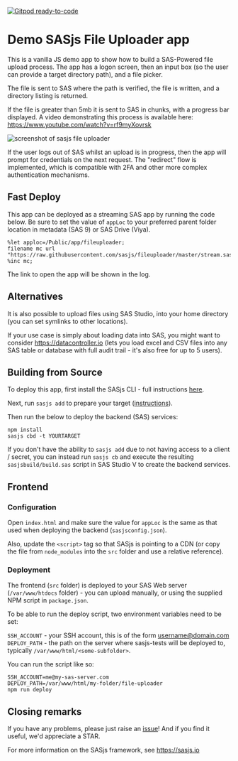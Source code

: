 [![Gitpod ready-to-code](https://img.shields.io/badge/Gitpod-ready--to--code-blue?logo=gitpod)](https://gitpod.io/#https://github.com/sasjs/fileuploader)

# Demo SASjs File Uploader app

This is a vanilla JS demo app to show how to build a SAS-Powered file upload process.  The app has a logon screen, then an input box (so the user can provide a target directory path), and a file picker.

The file is sent to SAS where the path is verified, the file is written, and a directory listing is returned.

If the file is greater than 5mb it is sent to SAS in chunks, with a progress bar displayed.  A video demonstrating this process is available here:  https://www.youtube.com/watch?v=rf9myXovrsk

![screenshot of sasjs file uploader](https://i.imgur.com/alHXcTK.png)

If the user logs out of SAS whilst an upload is in progress, then the app will prompt for credentials on the next request.  The "redirect" flow is implemented, which is compatible with 2FA and other more complex authentication mechanisms.

## Fast Deploy
This app can be deployed as a streaming SAS app by running the code below.  Be
sure to set the value of `appLoc` to your preferred parent folder location in
metadata (SAS 9) or SAS Drive (Viya).

```sas
%let apploc=/Public/app/fileuploader;
filename mc url "https://raw.githubusercontent.com/sasjs/fileuploader/master/stream.sas";
%inc mc;
```

The link to open the app will be shown in the log.


## Alternatives
It is also possible to upload files using SAS Studio, into your home directory (you can set symlinks to other locations).

If your use case is simply about loading data into SAS, you might want to consider https://datacontroller.io (lets you load excel and CSV files into any SAS table or database with full audit trail - it's also free for up to 5 users).

## Building from Source

To deploy this app, first install the SASjs CLI - full instructions [here](https://cli.sasjs.io/installation/).

Next, run `sasjs add` to prepare your target ([instructions](https://cli.sasjs.io/add/)).

Then run the below to deploy the backend (SAS) services:

```
npm install
sasjs cbd -t YOURTARGET
```

If you don't have the ability to `sasjs add` due to not having access to a client / secret, you can instead run `sasjs cb` and execute the resulting `sasjsbuild/build.sas` script in SAS Studio V to create the backend services.

## Frontend

### Configuration

Open `index.html` and make sure the value for `appLoc` is the same as that used when deploying the backend (`sasjsconfig.json`).

Also, update the `<script>` tag so that SASjs is pointing to a CDN (or copy the file from `node_modules` into the `src` folder and use a relative reference).

### Deployment

The frontend (`src` folder) is deployed to your SAS Web server (`/var/www/htdocs` folder) - you can upload manually, or using the supplied NPM script in `package.json`.

To be able to run the deploy script, two environment variables need to be set:

`SSH_ACCOUNT` - your SSH account, this is of the form username@domain.com
`DEPLOY_PATH` - the path on the server where sasjs-tests will be deployed to, typically `/var/www/html/<some-subfolder>`.

You can run the script like so:

```
SSH_ACCOUNT=me@my-sas-server.com
DEPLOY_PATH=/var/www/html/my-folder/file-uploader
npm run deploy
```

## Closing remarks

If you have any problems, please just raise an [issue](https://github.com/sasjs/fileuploader/issues/new)!  And if you find it useful, we'd appreciate a STAR.

For more information on the SASjs framework, see https://sasjs.io
